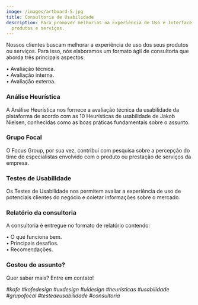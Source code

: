 ```yaml
---
image: /images/artboard-5.jpg
title: Consultoria de Usabilidade
description: Para promover melhorias na Experiência de Uso e Interface de
  produtos e serviços.
---
```

Nossos clientes buscam melhorar a experiência de uso dos seus produtos ou serviços. Para isso, nós elaboramos um formato ágil de consultoria que aborda três principais aspectos:

• Avaliação técnica.\
• Avaliação interna.\
• Avaliação externa.

### **Análise Heurística**

A Análise Heurística nos fornece a avaliação técnica da usabilidade da plataforma de acordo com as 10 Heurísticas de usabilidade de Jakob Nielsen, conhecidas como as boas práticas fundamentais sobre o assunto.

### **Grupo Focal**

O Focus Group, por sua vez, contribui com pesquisa sobre a percepção do time de especialistas envolvido com o produto ou prestação de serviços da empresa.

### **Testes de Usabilidade**

Os Testes de Usabilidade nos permitem avaliar a experiência de uso de potenciais clientes do negócio e coletar informações sobre o mercado.

### **Relatório da consultoria**

A consultoria é entregue no formato de relatório contendo:

• O que funciona bem.\
• Principais desafios.\
• Recomendações.

### **Gostou do assunto?**

Quer saber mais? Entre em contato!

*\#kofe #kofedesign #uxdesign #uidesign #heuristicas #usabilidade #grupofocal #testedeusabilidade #consultoria*
